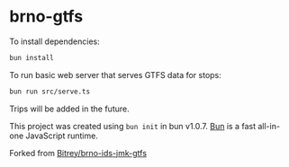 # brno-gtfs

To install dependencies:

```bash
bun install
```

To run basic web server that serves GTFS data for stops:

```bash
bun run src/serve.ts
```

Trips will be added in the future.


This project was created using `bun init` in bun v1.0.7. [Bun](https://bun.sh) is a fast all-in-one JavaScript runtime.

Forked from [Bitrey/brno-ids-jmk-gtfs](https://github.com/Bitrey/brno-ids-jmk-gtfs)
